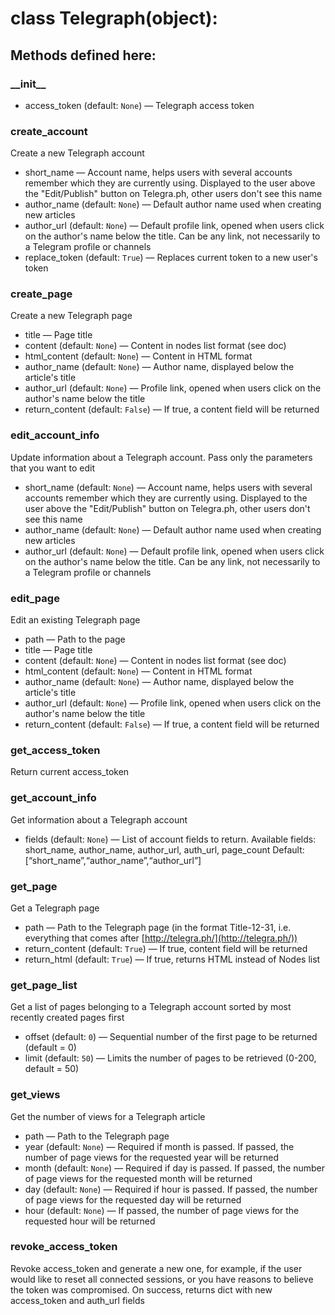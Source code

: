 # class Telegraph(object):

## Methods defined here:
### \_\_init\_\_

- access_token (default: `None`) — Telegraph access token

### create_account
 Create a new Telegraph account
- short_name — Account name, helps users with several accounts remember which they are currently using. Displayed to the user above the "Edit/Publish" button on Telegra.ph, other users don't see this name
- author_name (default: `None`) — Default author name used when creating new articles
- author_url (default: `None`) — Default profile link, opened when users click on the author's name below the title. Can be any link, not necessarily to a Telegram profile or channels
- replace_token (default: `True`) — Replaces current token to a new user's token

### create_page
 Create a new Telegraph page
- title — Page title
- content (default: `None`) — Content in nodes list format (see doc)
- html_content (default: `None`) — Content in HTML format
- author_name (default: `None`) — Author name, displayed below the article's title
- author_url (default: `None`) — Profile link, opened when users click on the author's name below the title
- return_content (default: `False`) — If true, a content field will be returned

### edit_account_info
 Update information about a Telegraph account. Pass only the parameters that you want to edit
- short_name (default: `None`) — Account name, helps users with several accounts remember which they are currently using. Displayed to the user above the "Edit/Publish" button on Telegra.ph, other users don't see this name
- author_name (default: `None`) — Default author name used when creating new articles
- author_url (default: `None`) — Default profile link, opened when users click on the author's name below the title. Can be any link, not necessarily to a Telegram profile or channels

### edit_page
 Edit an existing Telegraph page
- path — Path to the page
- title — Page title
- content (default: `None`) — Content in nodes list format (see doc)
- html_content (default: `None`) — Content in HTML format
- author_name (default: `None`) — Author name, displayed below the article's title
- author_url (default: `None`) — Profile link, opened when users click on the author's name below the title
- return_content (default: `False`) — If true, a content field will be returned

### get_access_token
 Return current access_token

### get_account_info
 Get information about a Telegraph account
- fields (default: `None`) — List of account fields to return. Available fields: short_name, author_name, author_url, auth_url, page_count Default: [“short_name”,“author_name”,“author_url”]

### get_page
 Get a Telegraph page
- path — Path to the Telegraph page (in the format Title-12-31, i.e. everything that comes after [http://telegra.ph/](http://telegra.ph/))
- return_content (default: `True`) — If true, content field will be returned
- return_html (default: `True`) — If true, returns HTML instead of Nodes list

### get_page_list
 Get a list of pages belonging to a Telegraph account sorted by most recently created pages first
- offset (default: `0`) — Sequential number of the first page to be returned (default = 0)
- limit (default: `50`) — Limits the number of pages to be retrieved (0-200, default = 50)

### get_views
 Get the number of views for a Telegraph article
- path — Path to the Telegraph page
- year (default: `None`) — Required if month is passed. If passed, the number of page views for the requested year will be returned
- month (default: `None`) — Required if day is passed. If passed, the number of page views for the requested month will be returned
- day (default: `None`) — Required if hour is passed. If passed, the number of page views for the requested day will be returned
- hour (default: `None`) — If passed, the number of page views for the requested hour will be returned

### revoke_access_token
 Revoke access_token and generate a new one, for example, if the user would like to reset all connected sessions, or you have reasons to believe the token was compromised. On success, returns dict with new access_token and auth_url fields

